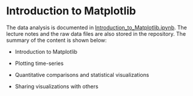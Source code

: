 # Introduction to Matplotlib

The data analysis is documented in [Introduction_to_Matplotlib.ipynb](https://github.com/iDataist/Introduction-to-Matplotlib/blob/master/Introduction_to_Matplotlib.ipynb). The lecture notes and the raw data files are also stored in the repository. The summary of the content is shown below:

- Introduction to Matplotlib

- Plotting time-series

- Quantitative comparisons and statistical visualizations

- Sharing visualizations with others
